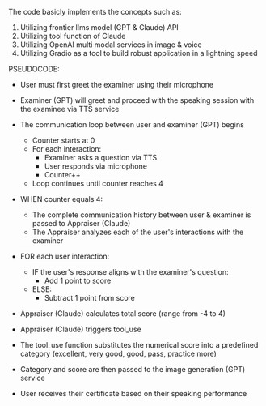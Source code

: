 The code basicly implements the concepts such as:
1. Utilizing frontier llms model (GPT & Claude) API
2. Utilizing tool function of Claude
3. Utilizing OpenAI multi modal services in image & voice
4. Utilizing Gradio as a tool to build robust application in a lightning speed

 
PSEUDOCODE:
- User must first greet the examiner using their microphone
- Examiner (GPT) will greet and proceed with the speaking session with the examinee via TTS service
- The communication loop between user and examiner (GPT) begins
  - Counter starts at 0
  - For each interaction:
    - Examiner asks a question via TTS
    - User responds via microphone
    - Counter++
  - Loop continues until counter reaches 4

- WHEN counter equals 4:
  - The complete communication history between user & examiner is passed to Appraiser (Claude)
  - The Appraiser analyzes each of the user's interactions with the examiner

- FOR each user interaction:
  - IF the user's response aligns with the examiner's question:
    - Add 1 point to score
  - ELSE:
    - Subtract 1 point from score
    
- Appraiser (Claude) calculates total score (range from -4 to 4)
- Appraiser (Claude) triggers tool_use
- The tool_use function substitutes the numerical score into a predefined category (excellent, very good, good, pass, practice more)
- Category and score are then passed to the image generation (GPT) service
- User receives their certificate based on their speaking performance

